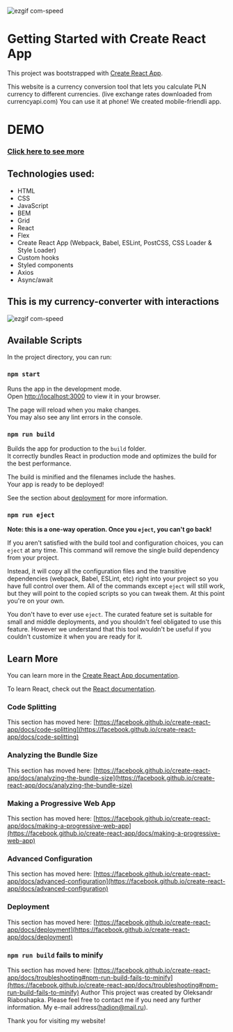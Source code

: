 ![ezgif com-speed](https://github.com/Alekzann/currency-converter-react/assets/134525143/fc994325-5ea2-470b-98d2-21ff050c722e)

# Getting Started with Create React App

This project was bootstrapped with [Create React App](https://github.com/facebook/create-react-app).

This website is a currency conversion tool that lets you calculate PLN currency to different currencies.
(live exchange rates downloaded from currencyapi.com)
You can use it at phone! We created mobile-friendli app.

# DEMO
### [Click here to see more](https://alekzann.github.io/currency-converter-react/)

## Technologies used:
- HTML
- CSS
- JavaScript
- BEM
- Grid
- React
- Flex
- Create React App (Webpack, Babel, ESLint, PostCSS, CSS Loader & Style Loader)
- Custom hooks
- Styled components
- Axios
- Async/await

## This is my currency-converter with interactions

![ezgif com-speed](https://github.com/Alekzann/currency-converter-react/assets/134525143/45e5e2d1-74a7-41d3-8821-a0cd12acb526)

## Available Scripts

In the project directory, you can run:

### `npm start`

Runs the app in the development mode.\
Open [http://localhost:3000](http://localhost:3000) to view it in your browser.

The page will reload when you make changes.\
You may also see any lint errors in the console.

### `npm run build`

Builds the app for production to the `build` folder.\
It correctly bundles React in production mode and optimizes the build for the best performance.

The build is minified and the filenames include the hashes.\
Your app is ready to be deployed!

See the section about [deployment](https://facebook.github.io/create-react-app/docs/deployment) for more information.

### `npm run eject`

**Note: this is a one-way operation. Once you `eject`, you can't go back!**

If you aren't satisfied with the build tool and configuration choices, you can `eject` at any time. This command will remove the single build dependency from your project.

Instead, it will copy all the configuration files and the transitive dependencies (webpack, Babel, ESLint, etc) right into your project so you have full control over them. All of the commands except `eject` will still work, but they will point to the copied scripts so you can tweak them. At this point you're on your own.

You don't have to ever use `eject`. The curated feature set is suitable for small and middle deployments, and you shouldn't feel obligated to use this feature. However we understand that this tool wouldn't be useful if you couldn't customize it when you are ready for it.

## Learn More

You can learn more in the [Create React App documentation](https://facebook.github.io/create-react-app/docs/getting-started).

To learn React, check out the [React documentation](https://reactjs.org/).

### Code Splitting

This section has moved here: [https://facebook.github.io/create-react-app/docs/code-splitting](https://facebook.github.io/create-react-app/docs/code-splitting)

### Analyzing the Bundle Size

This section has moved here: [https://facebook.github.io/create-react-app/docs/analyzing-the-bundle-size](https://facebook.github.io/create-react-app/docs/analyzing-the-bundle-size)

### Making a Progressive Web App

This section has moved here: [https://facebook.github.io/create-react-app/docs/making-a-progressive-web-app](https://facebook.github.io/create-react-app/docs/making-a-progressive-web-app)

### Advanced Configuration

This section has moved here: [https://facebook.github.io/create-react-app/docs/advanced-configuration](https://facebook.github.io/create-react-app/docs/advanced-configuration)

### Deployment

This section has moved here: [https://facebook.github.io/create-react-app/docs/deployment](https://facebook.github.io/create-react-app/docs/deployment)

### `npm run build` fails to minify

This section has moved here: [https://facebook.github.io/create-react-app/docs/troubleshooting#npm-run-build-fails-to-minify](https://facebook.github.io/create-react-app/docs/troubleshooting#npm-run-build-fails-to-minify)
Author
This project was created by Oleksandr Riaboshapka. Please feel free to contact me if you need any further information. My e-mail address(hadion@mail.ru).

Thank you for visiting my website!
